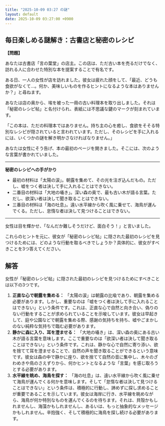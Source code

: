 ```yaml
---
title: "2025-10-09 03:27 の謎"
layout: default
date: 2025-10-09 03:27:00 +0900
---
```

## 毎日楽しめる謎解き：古書店と秘密のレシピ

**【問題】**

あなたは古書店「言の葉堂」の店主。この店は、ただ古い本を売るだけでなく、訪れる人に合わせた特別な本を提案することで有名です。

ある日、一人の女性が店を訪れました。彼女は疲れた顔をして、「最近、どうも食欲がなくて…。何か、美味しいものを作るヒントになるような本はありませんか？」と尋ねます。

あなたは店の奥から、埃を被った一冊の古い料理本を取り出しました。それは「秘密のレシピ帖」と名付けられ、表紙には不思議な鍵のマークが刻まれています。

「この本は、ただの料理本ではありません。持ち主の心を癒し、食欲をそそる特別なレシピが隠されていると言われています。ただし、そのレシピを手に入れるには、いくつかの謎を解き明かさなければなりません。」

あなたは女性にそう告げ、本の最初のページを開きました。そこには、次のような言葉が書かれていました。

---

**秘密のレシピへの手がかり**

*   最初の材料は「太陽の涙」。朝露を集めて、その光を注ぎ込んだもの。ただし、嘘をつく者は決して手に入れることはできない。
*   二番目の材料は「大地の囁き」。深い森の奥で、最も古い木が語る言葉。ただし、欲深い者は決して聞き取ることはできない。
*   三番目の材料は「海の吐息」。遠い水平線から吹く風に乗せて、海鳥が運んでくる。ただし、怠惰な者は決して見つけることはできない。

---

女性は目を輝かせ、「なんだか難しそうだけど、面白そう！」と言いました。

これらのヒントを元に、彼女が「秘密のレシピ帖」に隠された最初のレシピを見つけるためには、どのような行動を取るべきでしょうか？具体的に、彼女がすべきことを3つ答えてください。

## 解答

女性が「秘密のレシピ帖」に隠された最初のレシピを見つけるためにすべきことは以下の3つです。

1.  **正直な心で朝露を集める：** 「太陽の涙」は朝露の比喩であり、朝露を集める必要があります。しかし、重要なのは「嘘をつく者は決して手に入れることはできない」という条件です。これは、正直な心で自然と向き合い、偽りのない行動をすることが求められていることを示唆しています。彼女は早起きして、庭や公園などで朝露を集める際、感謝の気持ちを持ち、嘘やごまかしのない純粋な気持ちで臨む必要があります。
2.  **静かに森に入り、耳を澄ませる：** 「大地の囁き」は、深い森の奥にある古い木が語る言葉を意味します。ここで重要なのは「欲深い者は決して聞き取ることはできない」という条件です。これは、静かな心で自然に寄り添い、欲を捨てて耳を澄ませることで、自然の声を聞き取ることができるという意味です。彼女は森の中で静かに座り、欲を捨てて自然の音に集中し、木々のざわめきや鳥のさえずりから、何かヒントとなるような「言葉」を感じ取ろうとする必要があります。
3.  **水平線を眺め、海鳥を探す：** 「海の吐息」は、遠い水平線から吹く風に乗せて海鳥が運んでくる何かを意味します。そして「怠惰な者は決して見つけることはできない」という条件は、積極的に行動し、諦めずに探し求めることが重要であることを示しています。彼女は海岸に行き、水平線を眺めながら、海鳥が何か特別なものを運んでくるのを待ちます。それは、貝殻かもしれませんし、海藻かもしれませんし、あるいは、もっと抽象的なメッセージかもしれません。辛抱強く、そして積極的に海鳥を探し続ける必要があります。
